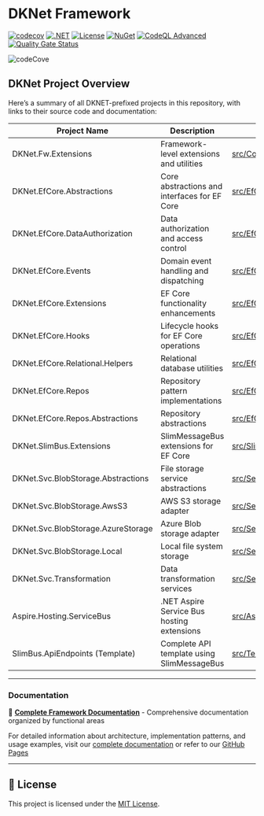 # DKNet Framework

[![codecov](https://codecov.io/github/baoduy/DKNet/graph/badge.svg?token=xtNN7AtB1O)](https://codecov.io/github/baoduy/DKNet)
[![.NET](https://img.shields.io/badge/.NET-9.0-blue)](https://dotnet.microsoft.com/)
[![License](https://img.shields.io/badge/License-MIT-green.svg)](LICENSE)
[![NuGet](https://img.shields.io/nuget/v/DKNet.Fw.Extensions)](https://www.nuget.org/packages/DKNet.Fw.Extensions/)
[![CodeQL Advanced](https://github.com/baoduy/DKNet/actions/workflows/codeql.yml/badge.svg)](https://github.com/baoduy/DKNet/actions/workflows/codeql.yml)
[![Quality Gate Status](https://sonarcloud.io/api/project_badges/measure?project=baoduy_DKNet&metric=alert_status)](https://sonarcloud.io/summary/new_code?id=baoduy_DKNet)

![codeCove](https://codecov.io/gh/baoduy/DKNet/graphs/sunburst.svg?token=xtNN7AtB1O)

## DKNet Project Overview

Here’s a summary of all DKNET-prefixed projects in this repository, with links to their source code and documentation:

| Project Name                       | Description                                  | Source Code                                                                                | Documentation                                                                                              |
|------------------------------------|----------------------------------------------|--------------------------------------------------------------------------------------------|------------------------------------------------------------------------------------------------------------|
| DKNet.Fw.Extensions                | Framework-level extensions and utilities     | [src/Core/DKNet.Fw.Extensions](src/Core/DKNet.Fw.Extensions)                                       | [docs/Core/DKNet.Fw.Extensions.md](docs/Core/DKNet.Fw.Extensions.md)                                       |
| DKNet.EfCore.Abstractions          | Core abstractions and interfaces for EF Core | [src/EfCore/DKNet.EfCore.Abstractions](src/EfCore/DKNet.EfCore.Abstractions)                       | [docs/EfCore/DKNet.EfCore.Abstractions.md](docs/EfCore/DKNet.EfCore.Abstractions.md)                       |
| DKNet.EfCore.DataAuthorization     | Data authorization and access control        | [src/EfCore/DKNet.EfCore.DataAuthorization](src/EfCore/DKNet.EfCore.DataAuthorization)             | [docs/EfCore/DKNet.EfCore.DataAuthorization.md](docs/EfCore/DKNet.EfCore.DataAuthorization.md)             |
| DKNet.EfCore.Events                | Domain event handling and dispatching        | [src/EfCore/DKNet.EfCore.Events](src/EfCore/DKNet.EfCore.Events)                                   | [docs/EfCore/DKNet.EfCore.Events.md](docs/EfCore/DKNet.EfCore.Events.md)                                   |
| DKNet.EfCore.Extensions            | EF Core functionality enhancements           | [src/EfCore/DKNet.EfCore.Extensions](src/EfCore/DKNet.EfCore.Extensions)                           | [docs/EfCore/DKNet.EfCore.Extensions.md](docs/EfCore/DKNet.EfCore.Extensions.md)                           |
| DKNet.EfCore.Hooks                 | Lifecycle hooks for EF Core operations       | [src/EfCore/DKNet.EfCore.Hooks](src/EfCore/DKNet.EfCore.Hooks)                                     | [docs/EfCore/DKNet.EfCore.Hooks.md](docs/EfCore/DKNet.EfCore.Hooks.md)                                     |
| DKNet.EfCore.Relational.Helpers    | Relational database utilities                | [src/EfCore/DKNet.EfCore.Relational.Helpers](src/EfCore/DKNet.EfCore.Relational.Helpers)           | [docs/EfCore/DKNet.EfCore.Relational.Helpers.md](docs/EfCore/DKNet.EfCore.Relational.Helpers.md)           |
| DKNet.EfCore.Repos                 | Repository pattern implementations           | [src/EfCore/DKNet.EfCore.Repos](src/EfCore/DKNet.EfCore.Repos)                                     | [docs/EfCore/DKNet.EfCore.Repos.md](docs/EfCore/DKNet.EfCore.Repos.md)                                     |
| DKNet.EfCore.Repos.Abstractions    | Repository abstractions                      | [src/EfCore/DKNet.EfCore.Repos.Abstractions](src/EfCore/DKNet.EfCore.Repos.Abstractions)           | [docs/EfCore/DKNet.EfCore.Repos.Abstractions.md](docs/EfCore/DKNet.EfCore.Repos.Abstractions.md)           |
| DKNet.SlimBus.Extensions           | SlimMessageBus extensions for EF Core        | [src/SlimBus/DKNet.SlimBus.Extensions](src/SlimBus/DKNet.SlimBus.Extensions)                       | [docs/Messaging/DKNet.SlimBus.Extensions.md](docs/Messaging/DKNet.SlimBus.Extensions.md)                       |
| DKNet.Svc.BlobStorage.Abstractions | File storage service abstractions            | [src/Services/DKNet.Svc.BlobStorage.Abstractions](src/Services/DKNet.Svc.BlobStorage.Abstractions) | [docs/Services/DKNet.Svc.BlobStorage.Abstractions.md](docs/Services/DKNet.Svc.BlobStorage.Abstractions.md) |
| DKNet.Svc.BlobStorage.AwsS3        | AWS S3 storage adapter                       | [src/Services/DKNet.Svc.BlobStorage.AwsS3](src/Services/DKNet.Svc.BlobStorage.AwsS3)               | [docs/Services/DKNet.Svc.BlobStorage.AwsS3.md](docs/Services/DKNet.Svc.BlobStorage.AwsS3.md)               |
| DKNet.Svc.BlobStorage.AzureStorage | Azure Blob storage adapter                   | [src/Services/DKNet.Svc.BlobStorage.AzureStorage](src/Services/DKNet.Svc.BlobStorage.AzureStorage) | [docs/Services/DKNet.Svc.BlobStorage.AzureStorage.md](docs/Services/DKNet.Svc.BlobStorage.AzureStorage.md) |
| DKNet.Svc.BlobStorage.Local        | Local file system storage                    | [src/Services/DKNet.Svc.BlobStorage.Local](src/Services/DKNet.Svc.BlobStorage.Local)               | [docs/Services/DKNet.Svc.BlobStorage.Local.md](docs/Services/DKNet.Svc.BlobStorage.Local.md)               |
| DKNet.Svc.Transformation           | Data transformation services                 | [src/Services/DKNet.Svc.Transformation](src/Services/DKNet.Svc.Transformation)                     | [docs/Services/DKNet.Svc.Transformation.md](docs/Services/DKNet.Svc.Transformation.md)                     |
| Aspire.Hosting.ServiceBus          | .NET Aspire Service Bus hosting extensions   | [src/Aspire/Aspire.Hosting.ServiceBus](src/Aspire/Aspire.Hosting.ServiceBus)                       | - (No dedicated docs yet)                       |
| SlimBus.ApiEndpoints (Template)    | Complete API template using SlimMessageBus   | [src/Templates/SlimBus.ApiEndpoints](src/Templates/SlimBus.ApiEndpoints)                       | [src/Templates/SlimBus.ApiEndpoints/README.md](src/Templates/SlimBus.ApiEndpoints/README.md)                       |

---

### Documentation

📖 **[Complete Framework Documentation](docs/README.md)** - Comprehensive documentation organized by functional areas

For detailed information about architecture, implementation patterns, and usage examples, visit our [complete documentation](docs/README.md) or refer to our [GitHub Pages](https://baoduy.github.io/DKNet/)

---

## 📄 License

This project is licensed under the [MIT License](LICENSE).